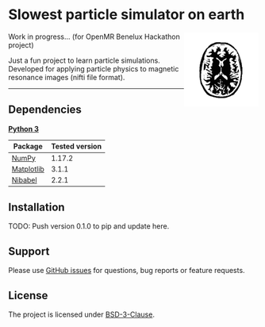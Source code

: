 # Slowest particle simulator on earth

<img src="/visuals/animation_01_opt.gif" width=150 align="right" />


Work in progress... (for OpenMR Benelux Hackathon project)

Just a fun project to learn particle simulations. Developed for applying particle physics to magnetic resonance images (nifti file format).

---

## Dependencies

**[Python 3](https://www.python.org/)**

| Package                                                    | Tested version |
|------------------------------------------------------------|----------------|
| [NumPy](http://www.numpy.org/)                             | 1.17.2         |
| [Matplotlib](https://matplotlib.org/)                      | 3.1.1          |
| [Nibabel](https://nipy.org/nibabel/)                       | 2.2.1          |

## Installation

TODO: Push version 0.1.0 to pip and update here.

## Support

Please use [GitHub issues](https://github.com/ofgulban/compoda/issues) for questions, bug reports or feature requests.

## License

The project is licensed under [BSD-3-Clause](https://opensource.org/licenses/BSD-3-Clause).
